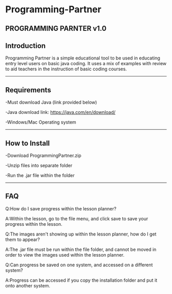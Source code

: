 # Programming-Partner
PROGRAMMING PARNTER v1.0
-------------
Introduction
-------------
Programming Partner is a simple educational tool to
be used in educating entry level users on basic java
coding. It uses a mix of examples with review to aid
teachers in the instruction of basic coding courses.

-------------
Requirements
-------------
-Must download Java (link provided below)

-Java download link: https://java.com/en/download/

-Windows/Mac Operating system

---------------
How to Install
---------------
-Download ProgrammingPartner.zip

-Unzip files into separate folder

-Run the .jar file within the folder

----
FAQ
----
Q:How do I save progress within the lesson planner?

A:Within the lesson, go to the file menu, and click save
to save your progress within the lesson.

Q:The images aren't showing up within the lesson planner,
how do I get them to appear?

A:The .jar file must be run within the file folder, and
cannot be moved in order to view the images used within
the lesson planner.

Q:Can progress be saved on one system, and accessed on 
a different system?

A:Progress can be accessed if you copy the installation
folder and put it onto another system.
